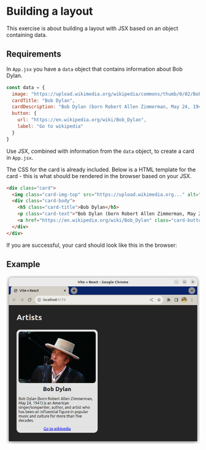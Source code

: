 # Building a layout

This exercise is about building a layout with JSX based on an object containing data.

## Requirements

In `App.jsx` you have a `data` object that contains information about Bob Dylan.

```js
const data = {
  image: "https://upload.wikimedia.org/wikipedia/commons/thumb/0/02/Bob_Dylan_-_Azkena_Rock_Festival_2010_2.jpg/800px-Bob_Dylan_-_Azkena_Rock_Festival_2010_2.jpg",
  cardTitle: "Bob Dylan",
  cardDescription: "Bob Dylan (born Robert Allen Zimmerman, May 24, 1941) is an American singer/songwriter, author, and artist who has been an influential figure in popular music and culture for more than five decades.",
  button: {
    url: "https://en.wikipedia.org/wiki/Bob_Dylan",
    label: "Go to wikipedia"
  }
}
```

Use JSX, combined with information from the `data` object, to create a card in `App.jsx`.

The CSS for the card is already included. Below is a HTML template for the card - this is what should be rendered in the browser based on your JSX.

```html
<div class="card">
  <img class="card-img-top" src="https://upload.wikimedia.org..." alt="Card image" />
  <div class="card-body">
    <h5 class="card-title">Bob Dylan</h5>
    <p class="card-text">"Bob Dylan (born Robert Allen Zimmerman, May 24, 1941) is an American singer/songwriter, author, and artist who has been an influential figure in popular music and culture for more than five decades."</p>
    <a href="https://en.wikipedia.org/wiki/Bob_Dylan" class="card-button">Go to wikipedia</a>
  </div>
</div>
```

If you are successful, your card should look like this in the browser:

## Example

![](example.png)